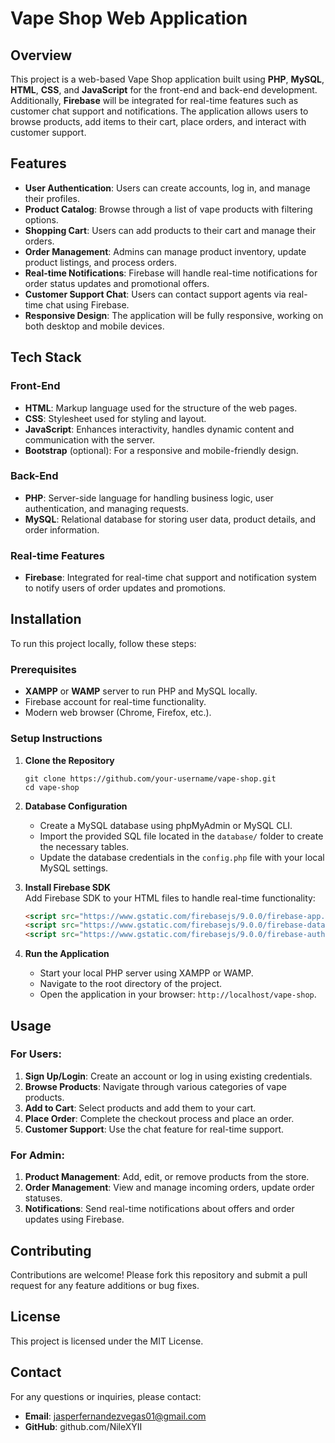 
# Vape Shop Web Application

## Overview
This project is a web-based Vape Shop application built using **PHP**, **MySQL**, **HTML**, **CSS**, and **JavaScript** for the front-end and back-end development. Additionally, **Firebase** will be integrated for real-time features such as customer chat support and notifications. The application allows users to browse products, add items to their cart, place orders, and interact with customer support.

## Features
- **User Authentication**: Users can create accounts, log in, and manage their profiles.
- **Product Catalog**: Browse through a list of vape products with filtering options.
- **Shopping Cart**: Users can add products to their cart and manage their orders.
- **Order Management**: Admins can manage product inventory, update product listings, and process orders.
- **Real-time Notifications**: Firebase will handle real-time notifications for order status updates and promotional offers.
- **Customer Support Chat**: Users can contact support agents via real-time chat using Firebase.
- **Responsive Design**: The application will be fully responsive, working on both desktop and mobile devices.

## Tech Stack
### Front-End
- **HTML**: Markup language used for the structure of the web pages.
- **CSS**: Stylesheet used for styling and layout.
- **JavaScript**: Enhances interactivity, handles dynamic content and communication with the server.
- **Bootstrap** (optional): For a responsive and mobile-friendly design.

### Back-End
- **PHP**: Server-side language for handling business logic, user authentication, and managing requests.
- **MySQL**: Relational database for storing user data, product details, and order information.

### Real-time Features
- **Firebase**: Integrated for real-time chat support and notification system to notify users of order updates and promotions.

## Installation
To run this project locally, follow these steps:

### Prerequisites
- **XAMPP** or **WAMP** server to run PHP and MySQL locally.
- Firebase account for real-time functionality.
- Modern web browser (Chrome, Firefox, etc.).

### Setup Instructions
1. **Clone the Repository**  
   ```
   git clone https://github.com/your-username/vape-shop.git
   cd vape-shop
   ```

2. **Database Configuration**  
   - Create a MySQL database using phpMyAdmin or MySQL CLI.
   - Import the provided SQL file located in the `database/` folder to create the necessary tables.
   - Update the database credentials in the `config.php` file with your local MySQL settings.

3. **Install Firebase SDK**  
   Add Firebase SDK to your HTML files to handle real-time functionality:
   ```html
   <script src="https://www.gstatic.com/firebasejs/9.0.0/firebase-app.js"></script>
   <script src="https://www.gstatic.com/firebasejs/9.0.0/firebase-database.js"></script>
   <script src="https://www.gstatic.com/firebasejs/9.0.0/firebase-auth.js"></script>
   ```

4. **Run the Application**  
   - Start your local PHP server using XAMPP or WAMP.
   - Navigate to the root directory of the project.
   - Open the application in your browser: `http://localhost/vape-shop`.

## Usage
### For Users:
1. **Sign Up/Login**: Create an account or log in using existing credentials.
2. **Browse Products**: Navigate through various categories of vape products.
3. **Add to Cart**: Select products and add them to your cart.
4. **Place Order**: Complete the checkout process and place an order.
5. **Customer Support**: Use the chat feature for real-time support.

### For Admin:
1. **Product Management**: Add, edit, or remove products from the store.
2. **Order Management**: View and manage incoming orders, update order statuses.
3. **Notifications**: Send real-time notifications about offers and order updates using Firebase.

## Contributing
Contributions are welcome! Please fork this repository and submit a pull request for any feature additions or bug fixes.

## License
This project is licensed under the MIT License.

## Contact
For any questions or inquiries, please contact:
- **Email**: jasperfernandezvegas01@gmail.com
- **GitHub**: github.com/NileXYII
